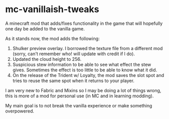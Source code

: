 # mc-vanillaish-tweaks

A minecraft mod that adds/fixes functionality in the game that will hopefully one day be added to the vanilla game.

As it stands now, the mod adds the following:

1. Shulker preview overlay. I borrowed the texture file from a different mod (sorry, can't remember who! will update with credit if I do).
2. Updated the cloud height to 256.
3. Suspicious stew information to be able to see what effect the stew gives. Sometimes the effect is too little to be able to know what it did.
4. On the release of the Trident w/ Loyalty, the mod saves the slot spot and tries to reuse the same spot when it returns to your player.

I am very new to Fabric and Mixins so I may be doing a lot of things wrong, this is more of a mod for personal use (in MC and in learning modding). 

My main goal is to not break the vanilla experience or make something overpowered.
